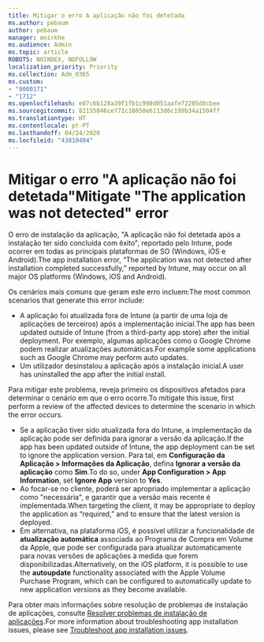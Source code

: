 ```yaml
---
title: Mitigar o erro A aplicação não foi detetada
ms.author: pebaum
author: pebaum
manager: mnirkhe
ms.audience: Admin
ms.topic: article
ROBOTS: NOINDEX, NOFOLLOW
localization_priority: Priority
ms.collection: Adm_O365
ms.custom:
- "9000171"
- "1712"
ms.openlocfilehash: e07c6b128a39f1fb1c998d051aafe72205d8cbee
ms.sourcegitcommit: 82155846ce771c18050e6113d6c199b34a1504ff
ms.translationtype: HT
ms.contentlocale: pt-PT
ms.lasthandoff: 04/24/2020
ms.locfileid: "43810494"
---
```

# <a name="mitigate-the-application-was-not-detected-error"></a><span data-ttu-id="d03db-102">Mitigar o erro "A aplicação não foi detetada"</span><span class="sxs-lookup"><span data-stu-id="d03db-102">Mitigate "The application was not detected" error</span></span>

<span data-ttu-id="d03db-103">O erro de instalação da aplicação, "A aplicação não foi detetada após a instalação ter sido concluída com êxito", reportado pelo Intune, pode ocorrer em todas as principais plataformas de SO (Windows, iOS e Android).</span><span class="sxs-lookup"><span data-stu-id="d03db-103">The app installation error, “The application was not detected after installation completed successfully,” reported by Intune, may occur on all major OS platforms (Windows, iOS and Android).</span></span>

<span data-ttu-id="d03db-104">Os cenários mais comuns que geram este erro incluem:</span><span class="sxs-lookup"><span data-stu-id="d03db-104">The most common scenarios that generate this error include:</span></span>

- <span data-ttu-id="d03db-105">A aplicação foi atualizada fora de Intune (a partir de uma loja de aplicações de terceiros) após a implementação inicial.</span><span class="sxs-lookup"><span data-stu-id="d03db-105">The app has been updated outside of Intune (from a third-party app store) after the initial deployment.</span></span> <span data-ttu-id="d03db-106">Por exemplo, algumas aplicações como o Google Chrome podem realizar atualizações automáticas.</span><span class="sxs-lookup"><span data-stu-id="d03db-106">For example some applications such as Google Chrome may perform auto updates.</span></span>
- <span data-ttu-id="d03db-107">Um utilizador desinstalou a aplicação após a instalação inicial.</span><span class="sxs-lookup"><span data-stu-id="d03db-107">A user has uninstalled the app after the initial install.</span></span>

<span data-ttu-id="d03db-108">Para mitigar este problema, reveja primeiro os dispositivos afetados para determinar o cenário em que o erro ocorre.</span><span class="sxs-lookup"><span data-stu-id="d03db-108">To mitigate this issue, first perform a review of the affected devices to determine the scenario in which the error occurs.</span></span>

- <span data-ttu-id="d03db-109">Se a aplicação tiver sido atualizada fora do Intune, a implementação da aplicação pode ser definida para ignorar a versão da aplicação.</span><span class="sxs-lookup"><span data-stu-id="d03db-109">If the app has been updated outside of Intune, the app deployment can be set to ignore the application version.</span></span> <span data-ttu-id="d03db-110">Para tal, em **Configuração da Aplicação > Informações da Aplicação**, defina **Ignorar a versão da aplicação** como **Sim**.</span><span class="sxs-lookup"><span data-stu-id="d03db-110">To do so, under **App Configuration > App Information**, set **Ignore App** version to **Yes**.</span></span>
- <span data-ttu-id="d03db-111">Ao focar-se no cliente, poderá ser apropriado implementar a aplicação como "necessária", e garantir que a versão mais recente é implementada.</span><span class="sxs-lookup"><span data-stu-id="d03db-111">When targeting the client, it may be appropriate to deploy the application as “required,” and to ensure that the latest version is deployed.</span></span>
- <span data-ttu-id="d03db-112">Em alternativa, na plataforma iOS, é possível utilizar a funcionalidade de **atualização automática** associada ao Programa de Compra em Volume da Apple, que pode ser configurada para atualizar automaticamente para novas versões de aplicações à medida que forem disponibilizadas.</span><span class="sxs-lookup"><span data-stu-id="d03db-112">Alternatively, on the iOS platform, it is possible to use the **autoupdate** functionality associated with the Apple Volume Purchase Program, which can be configured to automatically update to new application versions as they become available.</span></span>

<span data-ttu-id="d03db-113">Para obter mais informações sobre resolução de problemas de instalação de aplicações, consulte [Resolver problemas de instalação de aplicações](https://docs.microsoft.com/intune/troubleshoot-app-install).</span><span class="sxs-lookup"><span data-stu-id="d03db-113">For more information about troubleshooting app installation issues, please see [Troubleshoot app installation issues](https://docs.microsoft.com/intune/troubleshoot-app-install).</span></span>
